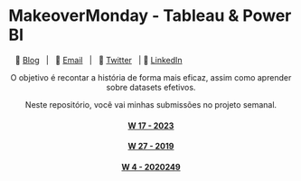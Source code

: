 

# MakeoverMonday  - Tableau & Power BI 

&nbsp;&nbsp;&nbsp;:link: [Blog][Blog]&nbsp;&nbsp;&nbsp;|&nbsp;&nbsp;&nbsp;:e-mail: [Email][Email]&nbsp;&nbsp;&nbsp;|&nbsp;&nbsp;&nbsp;:speech_balloon: [Twitter][Twitter]&nbsp;&nbsp;&nbsp;|&nbsp;:necktie: [LinkedIn][LinkedIn]

</div>

<!--
Quick Link
-->

[Twitter]:https://twitter.com/mrncstt
[LinkedIn]:https://www.linkedin.com/in/mrncstt/
[Email]:mailto:mrncsttt@gmail.com
[Blog]:https://mrncstt.github.io/
<div align="center">

O objetivo é recontar a história de forma mais eficaz, assim como aprender sobre datasets efetivos.

Neste repositório, você vai minhas submissões no projeto semanal. 


#### [W 17 - 2023](https://github.com/mrncstt/makeovermonday/)
#### [W 27 - 2019](https://github.com/mrncstt/makeovermonday/tree/master/W27)
#### [W 4 - 2020249](https://github.com/mrncstt/makeovermonday/tree/master/W4Y2024)
